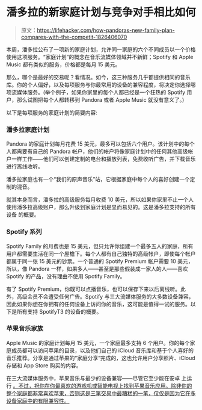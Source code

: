 # 潘多拉的新家庭计划与竞争对手相比如何

> 原文：<https://lifehacker.com/how-pandoras-new-family-plan-compares-with-the-competit-1826406070>

本周，潘多拉公布了一项新的家庭计划，允许同一家庭的六个不同成员以一个价格使用这项服务。“家庭计划”的概念在音乐流媒体领域并不新鲜；Spotify 和 Apple Music 都有类似的服务，价格都是每月 15 美元。



那么，哪个是最好的交易呢？看情况。如今，这三种服务几乎都提供相同的音乐库。你的个人偏好，以及每项服务与你最常用的设备的兼容程度，将决定你选择哪项流媒体服务。(举个例子，如果你家里的每个人都已经是一个狂热的 Spotify 用户，那么试图把每个人都转移到 Pandora 或者 Apple Music 就没有意义了。)

以下是每项服务的家庭计划的简要内容:

### 潘多拉家庭计划

Pandora 的家庭计划每月花费 15 美元，最多可以包括六个用户。该计划中的每个人都需要有自己的 Pandora 帐户，他们的帐户将像家庭计划中的任何其他高级帐户一样工作——他们可以创建定制的电台和播放列表，免费收听广告，并下载音乐进行离线收听。

潘多拉家庭也有一个“我们的原声音乐”站，它根据家庭中每个人的喜好创建一个定制的混音。

就其本身而言，潘多拉的高级服务每月收费 10 美元，所以如果你家里不止一个人使用潘多拉高级账户，那么升级到家庭计划是显而易见的。这是潘多拉支持的所有设备 的概要。

### Spotify 系列

Spotify Family 的月费也是 15 美元，但只允许你组建一个最多五人的家庭，所有用户都需要生活在同一个屋檐下。每个人都有自己独特的高级帐户，即使每个帐户都属于同一张 15 美元的钞票。一个普通的 Spotify Premium 帐户需要 10 美元，所以，像 Pandora 一样，如果多人——甚至是那些假装成一家人的人——喜欢 Spotify 的产品，没有理由不使用 Spotify Family。

有了 Spotify Premium，你既可以点播音乐，也可以保存下来以后离线听。此外，高级会员不会遭受任何广告。Spotify 与三大流媒体服务的大多数设备兼容，因此如果你想在你拥有的任何设备上访问你的音乐，这可能是值得一试的服务。以下是所有支持 SpotifyT3 的设备的概要。

### 苹果音乐家族

Apple Music 的家庭计划每月 15 美元，一个家庭最多支持 6 个用户。你的每个家庭成员都可以访问苹果的目录，以及他们自己的 iCloud 音乐库和基于个人喜好的音乐推荐。分享是通过苹果的“家庭分享”完成的，这也允许用户分享照片、iCloud 存储和 App Store 购买的内容。

在三大流媒体服务中，苹果音乐与最少的设备兼容——尽管它至少能在安卓 上运行 [。不过，祝你在你最喜欢的游戏机或智能电视上找到苹果音乐应用。除非你的整个家庭都非常喜欢苹果，否则这是三笔交易中最糟糕的一笔，仅仅是因为它在多设备家庭中的有限兼容性。](https://play.google.com/store/apps/details?id=com.apple.android.music&hl=en_US)